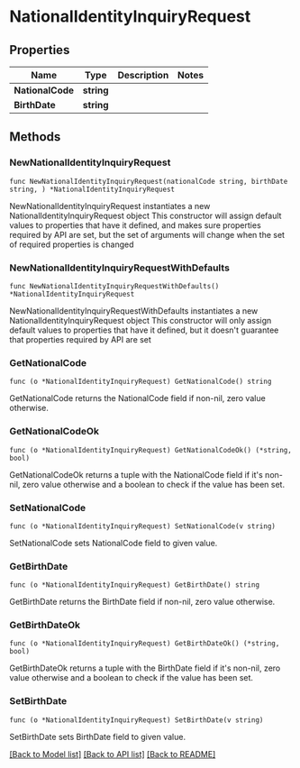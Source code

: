 # NationalIdentityInquiryRequest

## Properties

Name | Type | Description | Notes
------------ | ------------- | ------------- | -------------
**NationalCode** | **string** |  | 
**BirthDate** | **string** |  | 

## Methods

### NewNationalIdentityInquiryRequest

`func NewNationalIdentityInquiryRequest(nationalCode string, birthDate string, ) *NationalIdentityInquiryRequest`

NewNationalIdentityInquiryRequest instantiates a new NationalIdentityInquiryRequest object
This constructor will assign default values to properties that have it defined,
and makes sure properties required by API are set, but the set of arguments
will change when the set of required properties is changed

### NewNationalIdentityInquiryRequestWithDefaults

`func NewNationalIdentityInquiryRequestWithDefaults() *NationalIdentityInquiryRequest`

NewNationalIdentityInquiryRequestWithDefaults instantiates a new NationalIdentityInquiryRequest object
This constructor will only assign default values to properties that have it defined,
but it doesn't guarantee that properties required by API are set

### GetNationalCode

`func (o *NationalIdentityInquiryRequest) GetNationalCode() string`

GetNationalCode returns the NationalCode field if non-nil, zero value otherwise.

### GetNationalCodeOk

`func (o *NationalIdentityInquiryRequest) GetNationalCodeOk() (*string, bool)`

GetNationalCodeOk returns a tuple with the NationalCode field if it's non-nil, zero value otherwise
and a boolean to check if the value has been set.

### SetNationalCode

`func (o *NationalIdentityInquiryRequest) SetNationalCode(v string)`

SetNationalCode sets NationalCode field to given value.


### GetBirthDate

`func (o *NationalIdentityInquiryRequest) GetBirthDate() string`

GetBirthDate returns the BirthDate field if non-nil, zero value otherwise.

### GetBirthDateOk

`func (o *NationalIdentityInquiryRequest) GetBirthDateOk() (*string, bool)`

GetBirthDateOk returns a tuple with the BirthDate field if it's non-nil, zero value otherwise
and a boolean to check if the value has been set.

### SetBirthDate

`func (o *NationalIdentityInquiryRequest) SetBirthDate(v string)`

SetBirthDate sets BirthDate field to given value.



[[Back to Model list]](../README.md#documentation-for-models) [[Back to API list]](../README.md#documentation-for-api-endpoints) [[Back to README]](../README.md)


